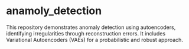 # anamoly_detection
This repository demonstrates anomaly detection using autoencoders, identifying irregularities through reconstruction errors. It includes Variational Autoencoders (VAEs) for a probabilistic and robust approach.
